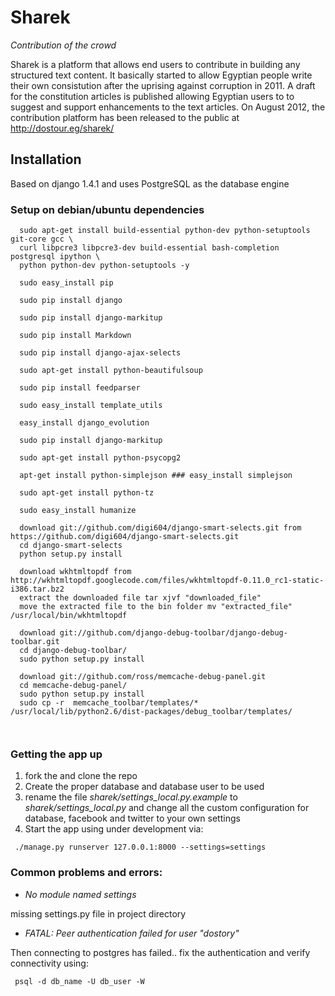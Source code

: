 # Sharek

_Contribution of the crowd_

Sharek is a platform that allows end users to contribute in building any structured text content. It basically started to allow Egyptian people write their own consistution after the uprising against corruption in 2011. A draft for the constitution articles is published allowing Egyptian users to to suggest and support enhancements to the text articles.
On August 2012, the contribution platform has been released to the public at http://dostour.eg/sharek/

## Installation

Based on django 1.4.1 and uses PostgreSQL as the database engine

### Setup on debian/ubuntu dependencies

  ```
    sudo apt-get install build-essential python-dev python-setuptools git-core gcc \
    curl libpcre3 libpcre3-dev build-essential bash-completion postgresql ipython \
    python python-dev python-setuptools -y 

    sudo easy_install pip  

    sudo pip install django

    sudo pip install django-markitup 

    sudo pip install Markdown

    sudo pip install django-ajax-selects

    sudo apt-get install python-beautifulsoup

    sudo pip install feedparser

    sudo easy_install template_utils

    easy_install django_evolution

    sudo pip install django-markitup

    sudo apt-get install python-psycopg2

    apt-get install python-simplejson ### easy_install simplejson

    sudo apt-get install python-tz

    sudo easy_install humanize
	
	download git://github.com/digi604/django-smart-selects.git from https://github.com/digi604/django-smart-selects.git
	cd django-smart-selects
	python setup.py install
	
	download wkhtmltopdf from http://wkhtmltopdf.googlecode.com/files/wkhtmltopdf-0.11.0_rc1-static-i386.tar.bz2
	extract the downloaded file tar xjvf "downloaded_file"
	move the extracted file to the bin folder mv "extracted_file" /usr/local/bin/wkhtmltopdf
	
	download git://github.com/django-debug-toolbar/django-debug-toolbar.git
	cd django-debug-toolbar/
	sudo python setup.py install
	
	download git://github.com/ross/memcache-debug-panel.git
	cd memcache-debug-panel/
	sudo python setup.py install
	sudo cp -r  memcache_toolbar/templates/*  /usr/local/lib/python2.6/dist-packages/debug_toolbar/templates/
	
	
  ```

### Getting the app up

1. fork the and clone the repo
2. Create the proper database and database user to be used
3. rename the file *sharek/settings_local.py.example* to *sharek/settings_local.py* and change all the custom configuration for database, facebook and twitter to your own settings
4. Start the app using under development via:

```
 ./manage.py runserver 127.0.0.1:8000 --settings=settings
```

### Common problems and errors:

* _No module named settings_

 missing settings.py file in project directory


* _FATAL:  Peer authentication failed for user "dostory"_

 Then connecting to postgres has failed.. fix the authentication and verify connectivity using:

 ```
  psql -d db_name -U db_user -W 
 ```



